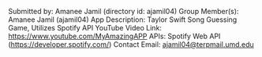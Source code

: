 Submitted by: Amanee Jamil (directory id: ajamil04)
Group Member(s): Amanee Jamil (ajamil04)
App Description: Taylor Swift Song Guessing Game, Utilizes Spotify API
YouTube Video Link: https://www.youtube.com/MyAmazingAPP
APIs: Spotify Web API (https://developer.spotify.com/)
Contact Email:  ajamil04@terpmail.umd.edu